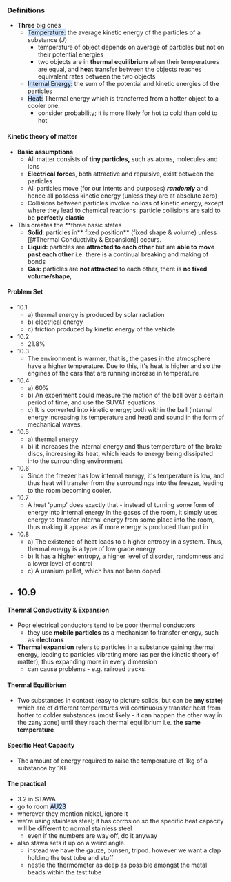 ### Definitions
- **Three** big ones
	- <mark style="background: #ADCCFFA6;">Temperature:</mark> the average kinetic energy of the particles of a substance ($J$)
		- temperature of object depends on average of particles but not on their potential energies
		- two objects are in **thermal equilibrium** when their temperatures are equal, and **heat** transfer between the objects reaches equivalent rates between the two objects
	- <mark style="background: #ADCCFFA6;">Internal Energy:</mark> the sum of the potential and kinetic energies of the particles
	- <mark style="background: #ADCCFFA6;">Heat:</mark> Thermal energy which is transferred from a hotter object to a cooler one.
		- consider probability; it is more likely for hot to cold than cold to hot

#### Kinetic theory of matter
- **Basic assumptions**
	- All matter consists of **tiny particles,** such as atoms, molecules and ions
	- **Electrical force**s, both attractive and repulsive, exist between the particles
	- All particles move (for our intents and purposes) ***randomly*** and hence all possess kinetic energy (unless they are at absolute zero)
	- Collisions between particles involve no loss of kinetic energy, except where they lead to chemical reactions: particle collisions are said to be **perfectly elastic**
- This creates the **three basic states
	- **Solid**: particles in** fixed position** (fixed shape & volume) unless [[#Thermal Conductivity & Expansion]] occurs.
	- **Liquid:** particles are **attracted to each other** but are **able to move past each other** i.e. there is a continual breaking and making of bonds
	- **Gas:** particles are **not attracted** to each other, there is **no fixed volume/shape**, 
#### Problem Set
- 10.1
	- a) thermal energy is produced by solar radiation
	- b) electrical energy
	- c) friction produced by kinetic energy of the vehicle
- 10.2
	- 21.8%
- 10.3
	- The environment is warmer, that is, the gases in the atmosphere have a higher temperature. Due to this, it's heat is higher and so the engines of the cars that are running increase in temperature
- 10.4
	- a) 60%
	- b) An experiment could measure the motion of the ball over a certain period of time, and use the SUVAT equations
	- c) It is converted into kinetic energy; both within the ball (internal energy increasing its temperature and heat) and sound in the form of mechanical waves.
- 10.5
	- a) thermal energy
	- b) it increases the internal energy and thus temperature of the brake discs, increasing its heat, which leads to energy being dissipated into the surrounding environment
- 10.6
	- Since the freezer has low internal energy, it's temperature is low, and thus heat will transfer from the surroundings into the freezer, leading to the room becoming cooler.
- 10.7
	- A heat 'pump' does exactly that - instead of turning some form of energy into internal energy in the gases of the room, it simply uses energy to transfer internal energy from some place into the room, thus making it appear as if more energy is produced than put in 
- 10.8
	- a) The existence of heat leads to a higher entropy in a system. Thus, thermal energy is a type of low grade energy
	- b) It has a higher entropy, a higher level of disorder, randomness and a lower level of control
	- c) A uranium pellet, which has not been doped.
- 10.9
	-  

#### Thermal Conductivity & Expansion
- Poor electrical conductors tend to be poor thermal conductors
	- they use **mobile particles** as a mechanism to transfer energy, such as **electrons**
- **Thermal expansion** refers to particles in a substance gaining thermal energy, leading to particles vibrating more (as per the kinetic theory of matter), thus expanding more in every dimension
	- can cause problems - e.g. railroad tracks

#### Thermal Equilibrium
- Two substances in contact (easy to picture solids, but can be **any state**) which are of different temperatures will continuously transfer heat from hotter to colder substances (most likely - it can happen the other way in the zany zone) until they reach thermal equilibrium i.e. **the same temperature**

#### Specific Heat Capacity
- The amount of energy required to raise the temperature of 1kg of a substance by 1KF 

#### The practical
- $3.2$ in STAWA
- go to room <mark style="background: #ADCCFFA6;">AU23</mark>
- wherever they mention nickel, ignore it
- we're using stainless steel; it has corrosion so the specific heat capacity will be different to normal stainless steel
	- even if the numbers are way off, do it anyway
- also stawa sets it up on a weird angle.
	- instead we have the gauze, bunsen, tripod. however we want a clap holding the test tube and stuff
	- nestle the thermometer as deep as possible amongst the metal beads within the test tube
